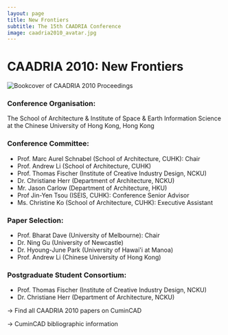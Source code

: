 ```yaml
---
layout: page
title: New Frontiers
subtitle: The 15th CAADRIA Conference
image: caadria2010_avatar.jpg
---
```


# CAADRIA 2010: New Frontiers

![Bookcover of CAADRIA 2010 Proceedings](/img/caadria2010.png)

### Conference Organisation:
The School of Architecture & Institute of Space & Earth Information Science at the Chinese University of Hong Kong, Hong Kong

### Conference Committee:
* Prof. Marc Aurel Schnabel (School of Architecture, CUHK): Chair
* Prof. Andrew Li (School of Architecture, CUHK)
* Prof. Thomas Fischer (Institute of Creative Industry Design, NCKU)
* Dr. Christiane Herr (Department of Architecture, NCKU)
* Mr. Jason Carlow (Department of Architecture, HKU)
* Prof Jin-Yen Tsou (ISEIS, CUHK): Conference Senior Advisor
* Ms. Christine Ko (School of Architecture, CUHK): Executive Assistant

### Paper Selection:
* Prof. Bharat Dave (University of Melbourne): Chair
* Dr. Ning Gu (University of Newcastle)
* Dr. Hyoung-June Park (University of Hawai'i at Manoa)
* Prof. Andrew Li (Chinese University of Hong Kong)

### Postgraduate Student Consortium:
* Prof. Thomas Fischer (Institute of Creative Industry Design, NCKU)
* Dr. Christiane Herr (Department of Architecture, NCKU)

&rarr; Find all CAADRIA 2010 papers on CuminCAD

&rarr; CuminCAD bibliographic information

